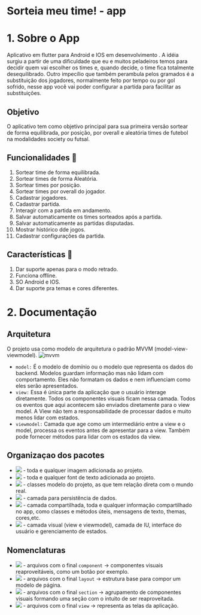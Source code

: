 # Sorteia meu time! - app


# 1. Sobre o App

Aplicativo em flutter para Android e IOS em desenvolvimento . A idéia surgiu a partir de uma dificuldade que eu e muitos peladeiros temos para decidir quem vai escolher os times e, quando decide, o time fica totalmente desequilibrado. Outro impecílio que também perambula pelos gramados é a substituição dos jogadores, normalmente feito por tempo ou por gol sofrido, nesse app você vai poder configurar a partida para facilitar as substituições.

## Objetivo

O aplicativo tem como objetivo principal para sua primeira versão sortear de forma equilibrada, por posição, por overall e aleatória times de futebol na modalidades society ou futsal.

## Funcionalidades :hammer:

1. Sortear time de forma equilibrada.
2. Sortear times de forma Aleatória.
3. Sortear times por posição.
4. Sortear times por overall do jogador.
5. Cadastrar jogadores.
6. Cadastrar partida.
7. Interagir com a partida em andamento.
8. Salvar automaticamente os times sorteados após a partida.
9. Salvar automaticamente as partidas disputadas.
10. Mostrar histórico dde jogos.
11. Cadastrar configurações da partida.

## Características :scroll:

1. Dar suporte apenas para o modo retrado.
2. Funciona offline.
3. SO Android e IOS.
4. Dar suporte pra temas e cores diferentes.
  
# 2. Documentação

## Arquitetura

O projeto usa como modelo de arquitetura o padrão MVVM (model-view-viewmodel).
![mvvm](https://github.com/RibeiroRibas/soccer-app/assets/96504657/e64ce710-8d7f-4029-b2e2-dca5e13cd41e)

- `model:` É o modelo de domínio ou o modelo que representa os dados do backend. Modelos guardam informação mas não lidam com comportamento. Eles não formatam os dados e nem influenciam como eles serão apresentados.
- `view:` Essa é única parte da aplicação que o usuário interage diretamente. Todos os componentes visuais ficam nessa camada. Todos os eventos que aqui acontecem são enviados diretamente para o view model. A View não tem a responsabilidade de processar dados e muito menos lidar com estados.
- `viewmodel:` Camada que age como um intermediário entre a view e o model, processa os eventos antes de apresentar para a view. Também pode fornecer métodos para lidar com os estados da view. 

## Organizaçao dos pacotes

- ![](https://github.com/RibeiroRibas/soccer-app/assets/96504657/3eb5d8b4-c9ae-444d-bc30-339c3161e579) - toda e qualquer imagem adicionada ao projeto.
- ![](https://github.com/RibeiroRibas/soccer-app/assets/96504657/ec511c38-d16f-4dd6-a943-7acab965fe9f) - toda e qualquer font de texto adicionada ao projeto.
- ![](https://github.com/RibeiroRibas/soccer-app/assets/96504657/49cb90ff-355c-44f4-9bb9-0694a7283992) - classes modelo do projeto, as que tem relação direta com o mundo real.
- ![](https://github.com/RibeiroRibas/soccer-app/assets/96504657/a7459e64-c67c-404c-b225-a49a0ae207ca) - camada para persistência de dados.
- ![](https://github.com/RibeiroRibas/soccer-app/assets/96504657/bbf7d2e7-a7a3-4ab3-b91f-ef4c45457d11) - camada compartilhada, toda e qualquer informação compartilhado no app, como classes e métodos úteis, mensagens de texto, themas, cores,etc.
- ![](https://github.com/RibeiroRibas/soccer-app/assets/96504657/aed81b9e-2900-4a54-b37c-d290bce1c058) - camada visual (view e viewmodel), camada de IU, interface do usuário e gerenciamento de estados.

## Nomenclaturas

- ![](https://github.com/RibeiroRibas/soccer-app/assets/96504657/b2042828-5b36-4985-ae9f-bac82e7b1cef) - arquivos com o final `component` -> componentes visuais reaproveitáveis, como um botão por exemplo.
- ![](https://github.com/RibeiroRibas/soccer-app/assets/96504657/d2e1fcb3-9541-45ad-83d9-7f41859efad0) - arquivos com o final `layout` -> estrutura base para compor um modelo de página.
- ![](https://github.com/RibeiroRibas/soccer-app/assets/96504657/e55ac267-a3d3-4f90-9622-d52404502f2e) - arquivos com o final `section` -> agrupamento de componentes visuais formando uma seção com o intuito de ser reaproveitada.
- ![](https://github.com/RibeiroRibas/soccer-app/assets/96504657/c0f4be53-0794-4cac-b5c8-6a378ad3ddde) - arquivos com o final `view` -> representa as telas da aplicação.
